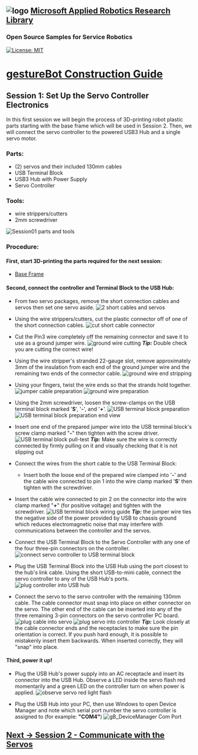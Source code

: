 ## ![logo](../img/MARR_logo.png) [Microsoft Applied Robotics Research Library](https://special-giggle-b26bab5f.pages.github.io/)
### Open Source Samples for Service Robotics
[![License: MIT](https://img.shields.io/badge/License-MIT-yellow.svg)](https://opensource.org/licenses/MIT)  
# [gestureBot Construction Guide](../hardware/README.md)

## **Session 1:** Set Up the Servo Controller Electronics
In this first session we will begin the process of 3D-printing robot plastic parts starting with the base frame which will be used in Session 2. Then, we will connect the servo controller to the powered USB3 Hub and a single servo motor.

### Parts: 
- (2) servos and their included 130mm cables
- USB Terminal Block
- USB3 Hub with Power Supply
- Servo Controller

### Tools: 
- wire strippers/cutters
- 2mm screwdriver

![Session01 parts and tools](../img/gB_Session01_PartsTools.jpg)

### **Procedure:**

#### **First, start 3D-printing the parts required for the next session:**
- [Base Frame](https://github.com/microsoft/gestureBotDesignKit/blob/main/hardware/3D_Print/gB_BaseFrame.stl)

#### **Second, connect the controller and Terminal Block to the USB Hub:**

- From two servo packages, remove the short connection cables and servos then set one servo aside.
![2 short cables and servos](../img/gB_Session01_ShortCables_Servos.jpg)

- Using the wire strippers/cutters, cut the plastic connector off of one of the short connection cables.
![cut short cable connector](../img/gB_Session01_cut_short_cable.jpg)

- Cut the Pin3 wire completely off the remaining connector and save it to use as a ground jumper wire.
![ground wire cutting](../img/gB_Session01_GroundWire_Cut.jpg)
***Tip:*** Double check you are cutting the correct wire!
- Using the wire stripper's stranded 22-gauge slot, remove approximately 3mm of the insulation from each end of the ground jumper wire and the remaining two ends of the connector cable.
![ground wire end stripping](../img/gB_Session01_GroundWire_Strip.jpg)

- Using your fingers, twist the wire ends so that the strands hold together.
![jumper cable preparation](../img/gB_Session01_JumperCable_Prep.jpg)
![ground wire preparation](../img/gB_Session01_GroundWire_Prep.jpg)

- Using the 2mm screwdriver, loosen the screw-clamps on the USB terminal block marked '**S**', '**-**', and '**+**'.
![USB terminal block preparation](../img/gB_Session01_USBTerminalBlock_Prep.jpg)
![USB terminal block preparation end view](../img/gB_Session01_USBTerminalBlock_PrepEnd.jpg)

- Insert one end of the prepared jumper wire into the USB terminal block's screw clamp marked "**-**" then tighten with the screw driver.
![USB terminal block pull-test](../img/gB_Session01_USBTerminalBlock_PullTest.jpg)
***Tip:*** Make sure the wire is correctly connected by firmly pulling on it and visually checking that it is not slipping out

- Connect the wires from the short cable to the USB Terminal Block:
  - Insert both the loose end of the prepared wire clamped into '**-**' and the cable wire connected to pin 1 into the wire clamp marked '**S**' then tighten with the screwdriver.

- Insert the cable wire connected to pin 2 on the connector into the wire clamp marked "**+**" (for positive voltage) and tighten with the screwdriver.
![USB terminal block wiring guide](../img/gB_Session01_USBTerminalBlock_WiringGuide.jpg)
***Tip:*** the jumper wire ties the negative side of the power provided by USB to chassis ground which reduces electromagnetic noise that may interfere with communications between the controller and the servos.

- Connect the USB Terminal Block to the Servo Controller with any one of the four three-pin connectors on the controller.
![connect servo controller to USB terminal block](../img/gB_Session01_USBTerminalBlock_Connect_ServoController.jpg)

- Plug the USB Terminal Block into the USB Hub using the port closest to the hub's link cable. Using the short USB-to-mini cable, connect the servo controller to any of the USB Hub's ports.
![plug controller into USB hub](../img/gB_Session01_Controller_USBHubConnect.jpg)

- Connect the servo to the servo controller with the remaining 130mm cable. The cable connector must snap into place on either connector on the servo. The other end of the cable can be inserted into any of the three remaining 3-pin connectors on the servo controller PC board. 
![plug cable into servo](../img/gB_Session01_Cable_ServoConnect.jpg)
![plug servo into controller](../img/gB_Session01_Servo_ControllerConnect.jpg)
***Tip:*** Look closely at the cable connector ends and the receptacles to make sure the pin orientation is correct. If you push hard enough, it is possible to mistakenly insert them backwards. When inserted correctly, they will "snap" into place.

#### **Third, power it up!**

- Plug the USB Hub's power supply into an AC receptacle and insert its connector into the USB Hub. Observe a LED inside the servo flash red momentarily and a green LED on the controller turn on when power is applied.
![observe servo red light flash](../img/gB_Session01_Servo_PowerLightFlash.jpg)

- Plug the USB Hub into your PC, then use Windows to open Device Manager and note which serial port number the servo controller is assigned to (for example: **"COM4"**)
![gB_DeviceManager Com Port](../img/gB_Session01_DeviceManager_ComPort.png)

## [**Next -> Session 2** - Communicate with the Servos](Session02.md)

